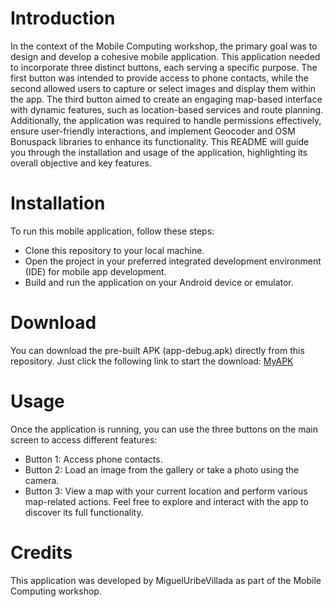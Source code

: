 # Introduction
In the context of the Mobile Computing workshop, the primary goal was to design and develop a cohesive mobile application. This application needed to incorporate three distinct buttons, each serving a specific purpose. The first button was intended to provide access to phone contacts, while the second allowed users to capture or select images and display them within the app. The third button aimed to create an engaging map-based interface with dynamic features, such as location-based services and route planning. Additionally, the application was required to handle permissions effectively, ensure user-friendly interactions, and implement Geocoder and OSM Bonuspack libraries to enhance its functionality. This README will guide you through the installation and usage of the application, highlighting its overall objective and key features.

# Installation
To run this mobile application, follow these steps:
- Clone this repository to your local machine.
- Open the project in your preferred integrated development environment (IDE) for mobile app development.
- Build and run the application on your Android device or emulator.

# Download
You can download the pre-built APK (app-debug.apk) directly from this repository. Just click the following link to start the download:
[MyAPK](https://raw.githubusercontent.com/MiguelUribeVillada/Uni-MobileComputing/main/SecondAssignmentapp-debug.apk)


# Usage
Once the application is running, you can use the three buttons on the main screen to access different features:
- Button 1: Access phone contacts.
- Button 2: Load an image from the gallery or take a photo using the camera.
- Button 3: View a map with your current location and perform various map-related actions.
Feel free to explore and interact with the app to discover its full functionality.

# Credits
This application was developed by MiguelUribeVillada as part of the Mobile Computing workshop.
